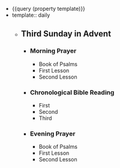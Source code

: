 - {{query (property template)}}
- template:: daily
	- ## Third Sunday in Advent
		- ### Morning Prayer
			- Book of Psalms
			- First Lesson
			- Second Lesson
		- ### Chronological Bible Reading
			- First
			- Second
			- Third
		- ### Evening Prayer
			- Book of Psalms
			- First Lesson
			- Second Lesson